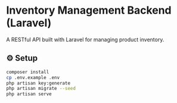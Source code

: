 # Inventory Management Backend (Laravel)

A RESTful API built with Laravel for managing product inventory.

## ⚙️ Setup
```bash
composer install
cp .env.example .env
php artisan key:generate
php artisan migrate --seed
php artisan serve
